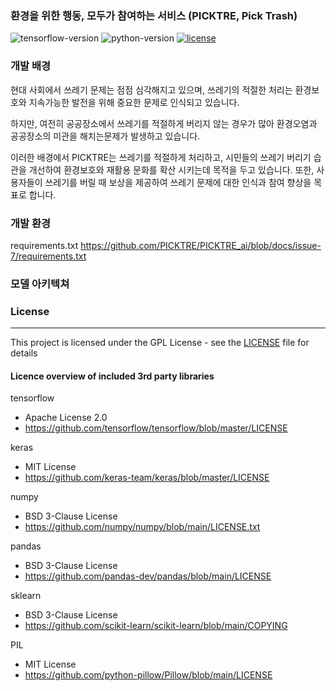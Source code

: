 ### 환경을 위한 행동, 모두가 참여하는 서비스 (PICKTRE, Pick Trash)

![tensorflow-version](https://img.shields.io/badge/tensorflow-2.9.1-FF6F00?logo=tensorflow)
![python-version](https://img.shields.io/badge/python-3.10.9-3776AB?logo=python)
[![license](https://img.shields.io/badge/License-Apache2.0-D22128)](https://github.com/PICKTRE/PICKTRE_frontend/blob/main/LICENSE)

### 개발 배경

현대 사회에서 쓰레기 문제는 점점 심각해지고 있으며, 쓰레기의 적절한 처리는 환경보호와 지속가능한 발전을 위해 중요한 문제로 인식되고 있습니다.

하지만, 여전히 공공장소에서 쓰레기를 적절하게 버리지 않는 경우가 많아 환경오염과 공공장소의 미관을 해치는문제가 발생하고 있습니다.

이러한 배경에서 PICKTRE는 쓰레기를 적절하게 처리하고, 시민들의 쓰레기 버리기 습관을 개선하여 환경보호와 재활용 문화를 확산 시키는데 목적을 두고 있습니다. 또한, 사용자들이 쓰레기를 버릴 때 보상을 제공하여 쓰레기 문제에 대한 인식과 참여 향상을 목표로 합니다.

### 개발 환경
requirements.txt
https://github.com/PICKTRE/PICKTRE_ai/blob/docs/issue-7/requirements.txt

### 모델 아키텍쳐



### License
---
This project is licensed under the GPL License - see the [LICENSE](https://github.com/PICKTRE/PICKTRE_ai/blob/fb56d697c04e6f1a4d8257985c6813ec5dd6cb84/LICENSE) file for details

#### Licence overview of included 3rd party libraries

tensorflow
- Apache License 2.0
- https://github.com/tensorflow/tensorflow/blob/master/LICENSE

keras
- MIT License
- https://github.com/keras-team/keras/blob/master/LICENSE

numpy
- BSD 3-Clause License
- https://github.com/numpy/numpy/blob/main/LICENSE.txt

pandas
- BSD 3-Clause License
- https://github.com/pandas-dev/pandas/blob/main/LICENSE

sklearn
- BSD 3-Clause License
- https://github.com/scikit-learn/scikit-learn/blob/main/COPYING

PIL
- MIT License
- https://github.com/python-pillow/Pillow/blob/main/LICENSE

